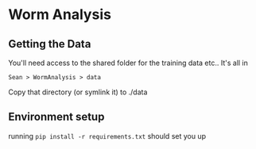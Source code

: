 # Worm Analysis

## Getting the Data
You'll need access to the shared folder for the training data etc.. It's all in
```
Sean > WormAnalysis > data
```

Copy that directory (or symlink it) to ./data

## Environment setup
running `pip install -r requirements.txt` should set you up
